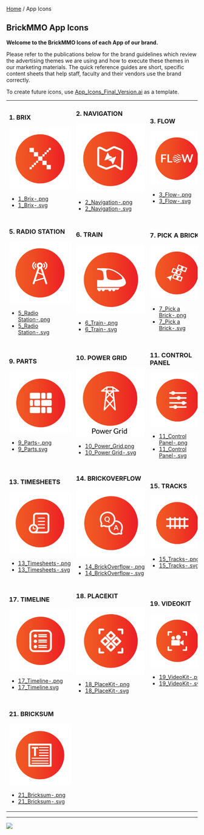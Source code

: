 <style>@import url("//readme.codeadam.ca/readme.css");</style>

[Home](/) / App Icons

## BrickMMO App Icons

**Welcome to the BrickMMO Icons of each App of our brand.**

Please refer to the publications below for the brand guidelines which review the advertising themes we are using and how to execute these themes in our marketing materials. The quick reference guides are short, specific content sheets that help staff, faculty and their vendors use the brand correctly.

To create future icons, use [App_Icons_Final_Version.ai](icons/App_Icons_Final_Version.ai) as a template.

<table style="width:100%;">
<tr>
<td width="25%">

<h3>1. BRIX</h3>
<img src="icons/png/1_Brix-.png">
<ul>
<li><a href="icons/png/1_Brix-.png" download>1_Brix-.png</a></li>
<li><a href="icons/svg/1_Brix-.svg" download>1_Brix-.svg</a></li>
</ul>

</td>
<td width="25%">

<h3>2. NAVIGATION</h3>
<img src="icons/png/2_Navigation-.png">
<ul>
<li><a href="icons/png/2_Navigation-.png" download>2_Navigation-.png</a></li>
<li><a href="icons/svg/2_Navigation-.svg" download>2_Navigation-.svg</a></li>
</ul>

</td>
<td width="25%">

<h3>3. FLOW</h3>
<img src="icons/png/3_Flow-.png">
<ul>
<li><a href="icons/png/3_Flow-.png" download>3_Flow-.png</a></li>
<li><a href="icons/svg/3_Flow-.svg" download>3_Flow-.svg</a></li>
</ul>

</td>
<td width="25%">

<h3>4. EVENTS</h3>
<img src="icons/png/4_Events-.png">
<ul>
<li><a href="icons/png/4_Events-.png" download>4_Events-.png</a></li>
<li><a href="icons/svg/4_Events-.svg" download>4_Events-.svg</a></li>
</ul>

</td>
</tr>
<tr>
<td width="25%">

<h3>5. RADIO STATION</h3>
<img src="icons/png/5_Radio Station-.png">
<ul>
<li><a href="icons/png/5_Radio Station-.png" download>5_Radio Station-.png</a></li>
<li><a href="icons/svg/5_Radio Station-.svg" download>5_Radio Station-.svg</a></li>
</ul>

</td>
<td width="25%">

<h3>6. TRAIN</h3>
<img src="icons/png/6_Train-.png">
<ul>
<li><a href="icons/png/6_Train-.png" download>6_Train-.png</a></li>
<li><a href="icons/svg/6_Train-.svg" download>6_Train-.svg</a></li>
</ul>

</td>
<td width="25%">

<h3>7. PICK A BRICK</h3>
<img src="icons/png/7_Pick a Brick-.png">
<ul>
<li><a href="icons/png/7_Pick a Brick-.png" download>7_Pick a Brick-.png</a></li>
<li><a href="icons/svg/7_Pick a Brick-.svg" download>7_Pick a Brick-.svg</a></li>
</ul>

</td>
<td width="25%">

<h3>8. COLOURS</h3>
<img src="icons/png/8_Colours-.png">
<ul>
<li><a href="icons/png/8_Colours-.png" download>8_Colours-.png</a></li>
<li><a href="icons/svg/8_Colours-.svg" download>8_Colours-.svg</a></li>
</ul>

</td>
</tr>
<tr>
<td width="25%">

<h3>9. PARTS</h3>
<img src="icons/png/9_Parts-.png">
<ul>
<li><a href="icons/png/9_Parts-.png" download>9_Parts-.png</a></li>
<li><a href="icons/svg/9_Parts.svg" download>9_Parts.svg</a></li>
</ul>

</td>
<td width="25%">

<h3>10. POWER GRID</h3>
<img src="/icons/png/10_Power_Grid.png">
<ul>
<li><a href="icons/png/10_Power_Grid.png" download>10_Power_Grid.png</a></li>
<li><a href="icons/svg/10_Power Grid-.svg" download>10_Power Grid-.svg</a></li>
</ul>

</td>
<td width="25%">

<h3>11. CONTROL PANEL</h3>
<img src="icons/png/11_Control Panel-.png">
<ul>
<li><a href="icons/png/11_Control Panel-.png" download>11_Control Panel-.png</a></li>
<li><a href="icons/svg/11_Control Panel-.svg" download>11_Control Panel-.svg</a></li>
</ul>

</td>
<td width="25%">

<h3>12. QR</h3>
<img src="icons/png/12_QR-.png">
<ul>
<li><a href="icons/png/12_QR-.png" download>12_QR-.png</a></li>
<li><a href="icons/svg/12_QR-.svg" download>12_QR-.svg</a></li>
</ul>

</td>
</tr>
<tr>
<td width="25%">

<h3>13. TIMESHEETS</h3>
<img src="icons/png/13_Timesheets-.png">
<ul>
<li><a href="icons/png/13_Timesheets-.png" download>13_Timesheets-.png</a></li>
<li><a href="icons/svg/13_Timesheets-.svg" download>13_Timesheets-.svg</a></li>
</ul>

</td>
<td width="25%">

<h3>14. BRICKOVERFLOW</h3>
<img src="icons/png/14_BrickOverflow-.png">
<ul>
<li><a href="icons/png/14_BrickOverflow-.png" download>14_BrickOverflow-.png</a></li>
<li><a href="icons/svg/14_BrickOverflow-.svg" download>14_BrickOverflow-.svg</a></li>
</ul>

</td>
<td width="25%">

<h3>15. TRACKS</h3>
<img src="icons/png/15_Tracks-.png">
<ul>
<li><a href="icons/png/15_Tracks-.png" download>15_Tracks-.png</a></li>
<li><a href="icons/svg/15_Tracks-.svg" download>15_Tracks-.svg</a></li>
</ul>

</td>
<td width="25%">

<h3>16. ROADVIEW</h3>
<img src="icons/png/16_RoadView-.png">
<ul>
<li><a href="icons/png/16_RoadView-.png" download>16_RoadView-.png</a></li>
<li><a href="icons/svg/16_RoadView-.svg" download>16_RoadView-.svg</a></li>
</ul>

</td>
</tr>
<tr>
<td width="25%">

<h3>17. TIMELINE</h3>
<img src="icons/png/17_Timeline-.png">
<ul>
<li><a href="icons/png/17_Timeline-.png" download>17_Timeline-.png</a></li>
<li><a href="/icons/svg/17_Timeline.svg" download>17_Timeline.svg</a></li>
</ul>

</td>
<td width="25%">
  
<h3>18. PLACEKIT</h3>
<img src="icons/png/18_PlaceKit-.png">
<ul>
<li><a href="icons/png/18_PlaceKit-.png" download>18_PlaceKit-.png</a></li>
<li><a href="icons/svg/18_PlaceKit-.svg" download>18_PlaceKit-.svg</a></li>
</ul> 

</td>
<td width="25%">

<h3>19. VIDEOKIT</h3>
<img src="icons/png/19_VideoKit-.png">
<ul>
<li><a href="icons/png/19_VideoKit-.png" download>19_VideoKit-.png</a></li>
<li><a href="icons/svg/19_VideoKit-.svg" download>19_VideoKit-.svg</a></li>
</ul> 
</td>
<td width="25%">

<h3>20. STORES</h3>
<img src="icons/png/20_Stores-.png">
<ul>
<li><a href="icons/png/20_Stores-.png" download>20_Stores-.png</a></li>
<li><a href="icons/svg/20_Stores-.svg" download>20_Stores-.svg</a></li>
</ul> 
</td>

<tr>
<td width="25%">

<h3>21. BRICKSUM</h3>
<img src="icons/png/21_Bricksum-.png">
<ul>
<li><a href="icons/png/21_Bricksum-.png" download>21_Bricksum-.png</a></li>
<li><a href="icons/svg/21_Bricksum-.svg" download>21_Bricksum-.svg</a></li>
</ul>



</td>

</tr>
</table>

---

<a href="https://brickmmo.com">
<img src="https://brickmmo.com/images/brickmmo-logo-horizontal.jpg" width="100">
</a>
